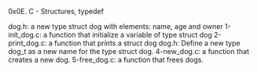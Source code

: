0x0E. C - Structures, typedef

dog.h: a new type struct dog with elements: name, age and owner
1-init_dog.c: a function that initialize a variable of type struct dog
2-print_dog.c: a function that prints a struct dog
dog.h: Define a new type dog_t as a new name for the type struct dog.
4-new_dog.c: a function that creates a new dog.
5-free_dog.c: a function that frees dogs. 

